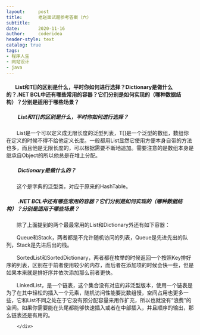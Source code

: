 ```yaml
---
layout:     post
title:      老赵面试题参考答案（六）
subtitle:   
date:       2020-11-16
author:     coderidea
header-style: text
catalog: true
tags:
- 程序人生
- 网站设计
- java
--- 
```

<div class="postBody">
			<div id="cnblogs_post_body" class="blogpost-body"><h4>   　List和T[]的区别是什么，平时你如何进行选择？Dictionary是做什么的？.NET BCL中还有哪些常用的容器？它们分别是如何实现的（哪种数据结构）？分别是适用于哪些场景？</h4>
<h5>　　 List和T[]的区别是什么，平时你如何进行选择？</h5>
<p>　　List是一个可以定义成无限长度的泛型列表，T[]是一个泛型的数组，数组你在定义的时候不得不给他定义长度。一般都用List显然它使用方便本身自带的方法也多，而且他是无限长度的，可以根据需要不断地追加。需要注意的是数组本身是继承自Object的所以他总是在堆上分配。</p>
<h5>　 　Dictionary是做什么的？</h5>
<p>　　这个是字典的泛型类，对应于原来的HashTable。</p>
<h5>　　 .NET BCL中还有哪些常用的容器？它们分别是如何实现的（哪种数据结构）？分别是适用于哪些场景？</h5>
<p>　　除了上面提到的两个最最常用的List和Dictionary外还有如下容器：</p>
<p>　　Queue和Stack，两者都是不允许随机访问的列表，Queue是先进先出的队列，Stack是先进后出的栈。</p>
<p>　　SortedList和SortedDictionary，两者都在枚举的时候返回一个按照Key排好序的列表，区别在于前者使用较少的内存，而后者在添加项的时候会快一些，但是如果本来就是排好序并依次添加那么前者更快。</p>
<p>　　LinkedList，是一个链表，这个集合没有对应的非泛型版本，使用一个链表是为了在其中轻松的插入一个元素，随机访问性能要比数组慢，空间占用也更多一些，它和List不同之处在于它没有预分配容量来用作扩充，所以也就没有“浪费”的空间。如果你需要能在头尾都能够快速插入或者在中部插入，并且顺序的输出，那么链表还是有用的。</p></div><div id="MySignature"></div>
<div class="clear"></div>
<div id="blog_post_info_block">
<div id="BlogPostCategory"></div>
<div id="EntryTag"></div>
<div id="blog_post_info">
</div>
<div class="clear"></div>
<div id="post_next_prev"></div>
</div>


		</div>